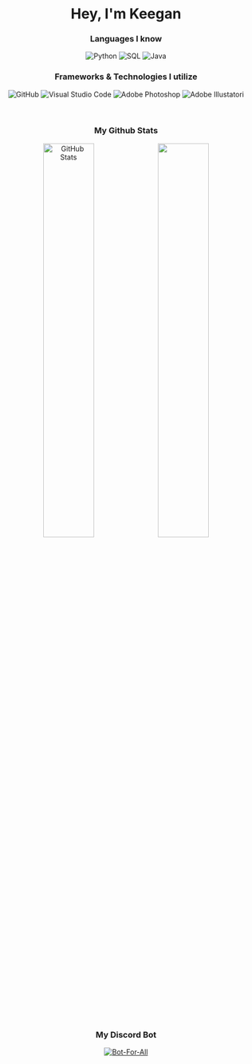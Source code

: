 <h1 align="center">Hey, I'm Keegan<br></h1>

<h3 align="center">Languages I know<br></h3>

<p align="center">
  <img alt="Python" src="https://img.shields.io/badge/-Python-23272A?style=flat&logo=python">
  <img alt="SQL" src="https://img.shields.io/badge/-SQL-23272A?style=flat&logo=postgresql">
  <img alt="Java" src="https://img.shields.io/badge/-Java-141414?style=flat&logo=java">
</p>


<h3 align="center">Frameworks & Technologies I utilize<br></h3>

<p align="center">
  <img alt="GitHub" src="https://img.shields.io/badge/-GitHub-23272A?style=flat&logo=github">
  <img alt="Visual Studio Code" src="https://img.shields.io/badge/-Visual Studio Code-23272A?style=flat&logo=visual-studio-code">
  <img alt="Adobe Photoshop" src="https://img.shields.io/badge/-Adobe Photoshop-23272A?style=flat&logo=adobe-photoshop">
  <img alt="Adobe Illustator" src="https://img.shields.io/badge/-Adobe Illustrator-23272A?style=flat&logo=adobe-illustrator">i
</p><br>

<h3 align="center">My Github Stats<br></h3>
<p align="center">
      <img width="45%" alt="GitHub Stats" src="https://github-readme-stats.vercel.app/api?username=mcurranseijo&show_icons=true&hide_border=true&line_height=25&title_color=6da860&icon_color=6da860&show_owner=true">
      <img width="45%" src="https://github-readme-stats.vercel.app/api/top-langs/?username=mcurranseijo&layout=compact&hide_border=true&card_width=250"/>
</p>

<h3 align="center">My Discord Bot<br></h3>
<p align="center">
<a href="https://top.gg/bot/776859282988597268">
    <img src="https://top.gg/api/widget/776859282988597268.svg" alt="Bot-For-All" />
</a>
</p>

